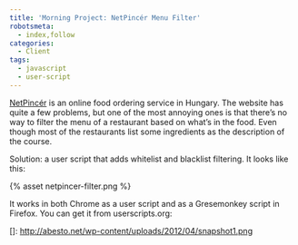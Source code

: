 ```yaml
---
title: 'Morning Project: NetPincér Menu Filter'
robotsmeta:
  - index,follow
categories:
  - Client
tags:
  - javascript
  - user-script
---
```

[NetPincér][1] is an online food ordering service in Hungary. The website has quite a few problems, but one of the most annoying ones is that there’s no way to filter the menu of a restaurant based on what’s in the food. Even though most of the restaurants list some ingredients as the description of the course.

 [1]: http://www.netpincer.hu

Solution: a user script that adds whitelist and blacklist filtering. It looks like this:

{% asset netpincer-filter.png %}

It works in both Chrome as a user script and as a Gresemonkey script in Firefox. You can get it from userscripts.org:

 []: http://abesto.net/wp-content/uploads/2012/04/snapshot1.png
